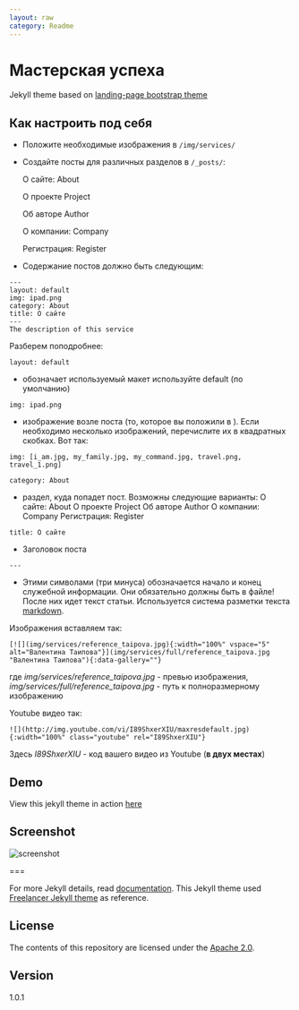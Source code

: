 ```yaml
---
layout: raw
category: Readme
---
```

# Мастерская успеха

Jekyll theme based on [landing-page bootstrap theme ](http://startbootstrap.com/templates/landing-page/)

## Как настроить под себя
 - Положите необходимые изображения в `/img/services/`
 - Создайте посты для различных разделов в `/_posts/`:
 
     О сайте: About
     
     О проекте Project
     
     Об авторе Author
     
     О компании: Company
     
     Регистрация: Register

 - Содержание постов должно быть следующим:

```
---
layout: default
img: ipad.png
category: About
title: О сайте
---
The description of this service
```

Разберем поподробнее:

```
layout: default
```
 - обозначает используемый макет используйте default (по умолчанию)

```
img: ipad.png
```
 - изображение возле поста (то, которое вы положили в ). Если необходимо несколько изображений, перечислите их в квадратных скобках. Вот так:

```
img: [i_am.jpg, my_family.jpg, my_command.jpg, travel.png, travel_1.png]
```

```
category: About
```
 - раздел, куда попадет пост. Возможны следующие варианты:
     О сайте: About
     О проекте Project
     Об авторе Author
     О компании: Company
     Регистрация: Register
     
```
title: О сайте
```
 - Заголовок поста
 
```
--- 
```
 - Этими символами (три минуса) обозначается начало и конец служебной информации. Они обязательно должны быть в файле!
 После них идет текст статьи. Используется система разметки текста [markdown](https://ru.wikipedia.org/wiki/Markdown).

Изображения вставляем так:
 
```
[![](img/services/reference_taipova.jpg){:width="100%" vspace="5" alt="Валентина Таипова"}](img/services/full/reference_taipova.jpg  "Валентина Таипова"){:data-gallery=""}
```
где *img/services/reference_taipova.jpg* - превью изображения,
*img/services/full/reference_taipova.jpg* - путь к полноразмерному изображению

Youtube видео так:

```
![](http://img.youtube.com/vi/I89ShxerXIU/maxresdefault.jpg){:width="100%" class="youtube" rel="I89ShxerXIU"}
```

Здесь *I89ShxerXIU* - код вашего видео из Youtube (**в двух местах**)

## Demo
View this jekyll theme in action [here](https://timurey.github.io/)

## Screenshot
![screenshot](https://raw.githubusercontent.com/swcool/landing-page-theme/master/img/screenshot.png)

===

For more Jekyll details, read [documentation](http://jekyllrb.com/).
This Jekyll theme used [Freelancer Jekyll theme](https://github.com/jeromelachaud/freelancer-theme/) as reference.

## License
The contents of this repository are licensed under the [Apache
2.0](http://www.apache.org/licenses/LICENSE-2.0.html).

## Version
1.0.1
